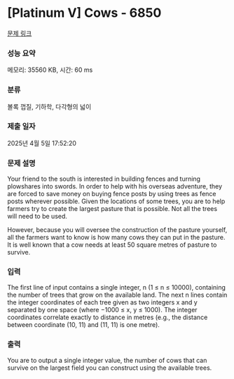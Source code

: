 # [Platinum V] Cows - 6850 

[문제 링크](https://www.acmicpc.net/problem/6850) 

### 성능 요약

메모리: 35560 KB, 시간: 60 ms

### 분류

볼록 껍질, 기하학, 다각형의 넓이

### 제출 일자

2025년 4월 5일 17:52:20

### 문제 설명

<p>Your friend to the south is interested in building fences and turning plowshares into swords. In order to help with his overseas adventure, they are forced to save money on buying fence posts by using trees as fence posts wherever possible. Given the locations of some trees, you are to help farmers try to create the largest pasture that is possible. Not all the trees will need to be used.</p>

<p>However, because you will oversee the construction of the pasture yourself, all the farmers want to know is how many cows they can put in the pasture. It is well known that a cow needs at least 50 square metres of pasture to survive.</p>

### 입력 

 <p>The first line of input contains a single integer, n (1 ≤ n ≤ 10000), containing the number of trees that grow on the available land. The next n lines contain the integer coordinates of each tree given as two integers x and y separated by one space (where −1000 ≤ x, y ≤ 1000). The integer coordinates correlate exactly to distance in metres (e.g., the distance between coordinate (10, 11) and (11, 11) is one metre).</p>

### 출력 

 <p>You are to output a single integer value, the number of cows that can survive on the largest field you can construct using the available trees.</p>

